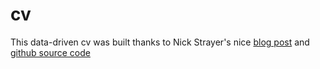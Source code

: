 # cv

This data-driven cv was built thanks to Nick Strayer's nice [blog post](https://livefreeordichotomize.com/2019/09/04/building_a_data_driven_cv_with_r/) and [github source code](https://github.com/nstrayer/cv)